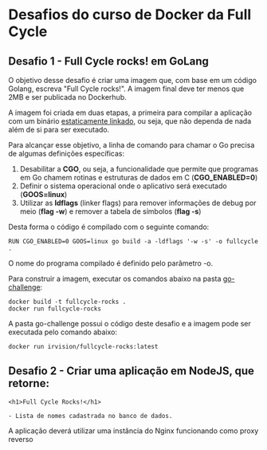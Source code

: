 # Desafios do curso de Docker da Full Cycle

## Desafio 1 - Full Cycle rocks! em GoLang

O objetivo desse desafio é criar uma imagem que, com base em um código Golang, escreva "Full Cycle rocks!". A imagem final deve ter menos que 2MB e ser publicada no Dockerhub.

A imagem foi criada em duas etapas, a primeira para compilar a aplicação com um binário [estaticamente linkado]([https://pages.github.com/](https://en.wikipedia.org/wiki/Static_build)), ou seja, que não dependa de nada além de si para ser executado.

Para alcançar esse objetivo, a linha de comando para chamar o Go precisa de algumas definições específicas:

1. Desabilitar a **CGO**, ou seja, a funcionalidade que permite que programas em Go chamem rotinas e estruturas de dados em C (**CGO_ENABLED=0**)
2. Definir o sistema operacional onde o aplicativo será executado (**GOOS=linux**)
3. Utilizar as **ldflags** (linker flags) para remover informações de debug por meio (**flag -w**) e remover a tabela de símbolos (**flag -s**)

Desta forma o código é compilado com o seguinte comando:

```
RUN CGO_ENABLED=0 GOOS=linux go build -a -ldflags '-w -s' -o fullcycle .
```
O nome do programa compilado é definido pelo parâmetro -o.

Para construir a imagem, executar os comandos abaixo na pasta [go-challenge](https://github.com/helysousa/fullcycle-docker/tree/main/go-challenge):

```
docker build -t fullcycle-rocks .
docker run fullcycle-rocks
```

A pasta go-challenge possui o código deste desafio e a imagem pode ser executada pelo comando abaixo:

```
docker run irvision/fullcycle-rocks:latest
```

## Desafio 2 - Criar uma aplicação em NodeJS, que retorne:

```
<h1>Full Cycle Rocks!</h1>

- Lista de nomes cadastrada no banco de dados.
```
A aplicação deverá utilizar uma instância do Nginx funcionando como proxy reverso
